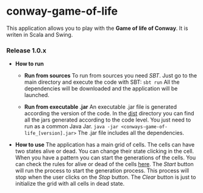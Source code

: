 # conway-game-of-life

This application allows you to play with the **Game of life of Conway**. It is writen in Scala and Swing.

### Release 1.0.x
* **How to run**
  * **Run from sources**
    To run from sources you need *SBT*. Just go to the main directory and execute the code with SBT:
    `sbt run`
    All the dependencies will be downloaded and the application will be launched.

  * **Run from executable .jar**
    An executable .jar file is generated according the version of the code. In the [dist](https://github.com/juanitodread/conway-game-of-life/tree/master/dist) directory you can find all the jars generated according to the code level. You just need to run as a common Java Jar.
    `java -jar <conways-game-of-life_[version].jar>`
    The .jar file includes all the dependencies.

* **How to use**
  The application has a main grid of cells. The cells can have two states alive or dead. You can change their state clicking in the cell.
  When you have a pattern you can start the generations of the cells. You can check the rules for alive or dead of the cells [here](https://en.wikipedia.org/wiki/Conway%27s_Game_of_Life).
  The *Start* button will run the process to start the generation process. This process will stop when the user clicks on the *Stop* button.
  The *Clear* button is just to initialize the grid with all cells in dead state.

